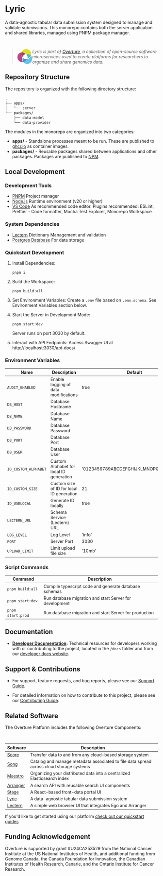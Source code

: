 # Lyric

A data-agnostic tabular data submission system designed to manage and validate submissions. This monorepo contains both the server application and shared libraries, managed using PNPM package manager.

</br>

> 
> <div>
> <img align="left" src="ov-logo.png" height="50"/>
> </div>
> 
> *Lyric is part of [Overture](https://www.overture.bio/), a collection of open-source software microservices used to create platforms for researchers to organize and share genomics data.*
> 
> 

## Repository Structure

The repository is organized with the following directory structure:

```
.
├── apps/
│   └── server
└── packages/
    ├── data-model
    └── data-provider
```

The modules in the monorepo are organized into two categories:

- __apps/__ - Standalone processes meant to be run. These are published to [ghcr.io](https://ghcr.io) as container images.
- __packages/__ - Reusable packages shared between applications and other packages. Packages are published to [NPM](https://npmjs.com).

## Local Development

### Development Tools

- [PNPM](https://pnpm.io/) Project manager
- [Node.js](https://nodejs.org/en) Runtime environment (v20 or higher)
- [VS Code](https://code.visualstudio.com/) As recommended code editor. Plugins recommended: ESLint, Prettier - Code formatter, Mocha Test Explorer, Monorepo Workspace

### System Dependencies

- [Lectern](https://github.com/overture-stack/lectern) Dictionary Management and validation
- [Postgres Database](https://www.postgresql.org/) For data storage

### Quickstart Development

1. Install Dependencies:
   ```
   pnpm i
   ```

2. Build the Workspace:
   ```
   pnpm build:all
   ```

3. Set Environment Variables:
   Create a `.env` file based on `.env.schema`. See Environment Variables section below.

4. Start the Server in Development Mode:
   ```
   pnpm start:dev
   ```
   Server runs on port 3030 by default.

5. Interact with API Endpoints:
   Access Swagger UI at http://localhost:3030/api-docs/

### Environment Variables

| Name | Description | Default |
|------|-------------|---------|
| `AUDIT_ENABLED` | Enable logging of data modifications | true |
| `DB_HOST` | Database Hostname | |
| `DB_NAME` | Database Name | |
| `DB_PASSWORD` | Database Password | |
| `DB_PORT` | Database Port | |
| `DB_USER` | Database User | |
| `ID_CUSTOM_ALPHABET` | Custom Alphabet for local ID generation | '0123456789ABCDEFGHIJKLMNOPQRSTUVWXYZ' |
| `ID_CUSTOM_SIZE` | Custom size of ID for local ID generation | 21 |
| `ID_USELOCAL` | Generate ID locally | true |
| `LECTERN_URL` | Schema Service (Lectern) URL | |
| `LOG_LEVEL` | Log Level | 'info' |
| `PORT` | Server Port | 3030 |
| `UPLOAD_LIMIT` | Limit upload file size | '10mb' |

### Script Commands

| Command | Description |
|---------|-------------|
| `pnpm build:all` | Compile typescript code and generate database schemas |
| `pnpm start:dev` | Run database migration and start Server for development |
| `pnpm start:prod` | Run database migration and start Server for production |

## Documentation

- **[Developer Documentation](https://main--overturedev.netlify.app/docs/under-development/lyric/):** Technical resources for developers working with or contributing to the project, located in the `/docs` folder and from our [developer docs website](https://main--overturedev.netlify.app/docs/under-development/lyric/).

## Support & Contributions

- For support, feature requests, and bug reports, please see our [Support Guide](https://main--overturedev.netlify.app/community/support).

- For detailed information on how to contribute to this project, please see our [Contributing Guide](https://main--overturedev.netlify.app/docs/contribution).

## Related Software 

The Overture Platform includes the following Overture Components:

</br>

|Software|Description|
|---|---|
|[Score](https://github.com/overture-stack/score/)| Transfer data to and from any cloud-based storage system |
|[Song](https://github.com/overture-stack/song/)| Catalog and manage metadata associated to file data spread across cloud storage systems |
|[Maestro](https://github.com/overture-stack/maestro/)| Organizing your distributed data into a centralized Elasticsearch index |
|[Arranger](https://github.com/overture-stack/arranger/)| A search API with reusable search UI components |
|[Stage](https://github.com/overture-stack/stage)| A React-based front-data portal UI |
|[Lyric](https://github.com/overture-stack/lyric)| A data-agnostic tabular data submission system |
|[Lectern](https://github.com/overture-stack/lectern)| A simple web browser UI that integrates Ego and Arranger |

If you'd like to get started using our platform [check out our quickstart guides](https://main--overturedev.netlify.app/guides/getting-started)

## Funding Acknowledgement

Overture is supported by grant #U24CA253529 from the National Cancer Institute at the US National Institutes of Health, and additional funding from Genome Canada, the Canada Foundation for Innovation, the Canadian Institutes of Health Research, Canarie, and the Ontario Institute for Cancer Research.
